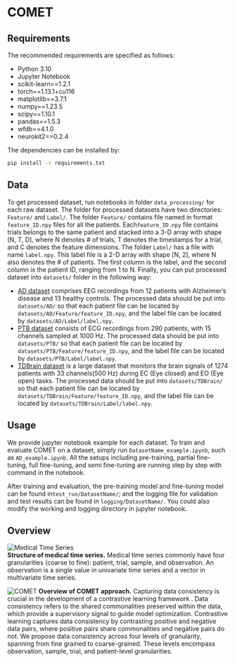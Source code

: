 
# COMET

## Requirements

The recommended requirements are specified as follows:
* Python 3.10
* Jupyter Notebook
* scikit-learn==1.2.1  
* torch==1.13.1+cu116  
* matplotlib==3.7.1  
* numpy==1.23.5  
* scipy==1.10.1  
* pandas==1.5.3  
* wfdb==4.1.0  
* neurokit2==0.2.4

The dependencies can be installed by:
```bash
pip install -r requirements.txt
```

## Data

To get processed dataset, run notebooks in folder `data_processing/` for each raw dataset. The folder for processed datasets have two directories: `Feature/` and `Label/`. The folder `Feature/` contains file named in format `feature_ID.npy` files for all the patients. Each`feature_ID.npy` file contains trials belongs to the same patient and stacked into a 3-D array with shape [N, T, D], where N denotes # of trials, T denotes the timestamps for a trial, and C denotes the feature dimensions. 
The folder `Label/` has a file with name `label.npy`. This label file is a 2-D array with shape [N, 2], where N also denotes the # of patients. The first column is the label, and the second column is the patient ID, ranging from 1 to N. Finally, you can put processed dataset into `datasets/` folder in the following way:

* [AD dataset](https://osf.io/jbysn/) comprises EEG recordings from 12 patients with Alzheimer’s disease and 13 healthy controls. The processed data should be put into `datasets/AD/` so that each patient file can be located by `datasets/AD/Feature/feature_ID.npy`, and the label file can be located by `datasets/AD/Label/label.npy`.
* [PTB dataset](https://physionet.org/content/ptbdb/1.0.0/) consists of ECG recordings from 290 patients, with 15 channels sampled at 1000 Hz. The processed data should be put into `datasets/PTB/` so that each patient file can be located by `datasets/PTB/Feature/feature_ID.npy`, and the label file can be located by `datasets/PTB/Label/label.npy`.
* [TDBrain dataset](https://brainclinics.com/resources/) is a large dataset that monitors the brain signals of 1274 patients with 33 channels(500 Hz) during EC (Eye closed) and EO (Eye open) tasks. The processed data should be put into `datasets/TDBrain/` so that each patient file can be located by `datasets/TDBrain/Feature/feature_ID.npy`, and the label file can be located by `datasets/TDBrain/Label/label.npy`.


## Usage

We provide jupyter notebook example for each dataset. To train and evaluate COMET on a dataset, simply run `DatasetName_example.ipynb`, such as `AD_example.ipynb`. 
All the setups including pre-training, partial fine-tuning, full fine-tuning, and semi fine-tuning are running step by step with command in the notebook.

After training and evaluation, the pre-training model and fine-tuning model can be found in`test_run/DatasetName/`; and the logging file for validation and test results can be found in  `logging/DatasetName/`. 
You could also modify the working and logging directory in jupyter notebook.


## Overview
![Medical Time Series](https://i.ibb.co/Hgw0Kww/patient-data-structure-v2.png)  
**Structure of medical time series.** Medical time series commonly have four granularities (coarse to fine): patient, trial, sample, and observation. An observation is a single value in univariate time series and a vector in multivariate time series.

![COMET](https://i.ibb.co/Cn0CgWh/comet-framework-v6.png)
**Overview of COMET approach.** Capturing data consistency is crucial in the development of a contrastive learning framework . 
Data consistency refers to the shared commonalities preserved within the data, which provide a supervisory signal to guide model optimization. 
Contrastive learning captures data consistency by contrasting positive and negative data pairs, where positive pairs share commonalities and negative pairs do not. 
We propose data consistency across four levels of granularity, spanning from fine grained to coarse-grained. 
These levels encompass observation, sample, trial, and patient-level granularities. 
